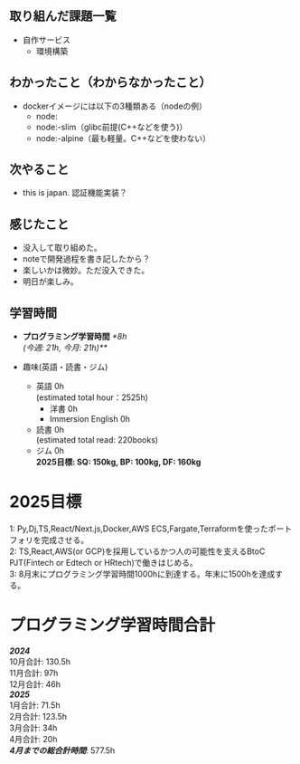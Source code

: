 ## 取り組んだ課題一覧
- 自作サービス
  - 環境構築

## わかったこと（わからなかったこと）
- dockerイメージには以下の3種類ある（nodeの例）
  - node:<version>
  - node:<version>-slim（glibc前提(C++などを使う)）
  - node:<version>-alpine（最も軽量。C++などを使わない）

## 次やること
- this is japan. 認証機能実装？

## 感じたこと
- 没入して取り組めた。
- noteで開発過程を書き記したから？
- 楽しいかは微妙。ただ没入できた。
- 明日が楽しみ。

## 学習時間
- **プログラミング学習時間**
_*8h<br>
(今週: 21h, 今月: 21h)**_

- 趣味(英語・読書・ジム)
  - 英語 0h<br>(estimated total hour：2525h)
    - 洋書 0h
    - Immersion English 0h
  - 読書 0h<br>(estimated total read: 220books)
  - ジム 0h<br>**2025目標: SQ: 150kg, BP: 100kg, DF: 160kg**

# 2025目標
1: Py,Dj,TS,React/Next.js,Docker,AWS ECS,Fargate,Terraformを使ったポートフォリを完成させる。<br>
2: TS,React,AWS(or GCP)を採用しているかつ人の可能性を支えるBtoC PJT(Fintech or Edtech or HRtech)で働きはじめる。<br>
3: 8月末にプログラミング学習時間1000hに到達する。年末に1500hを達成する。<br>

# プログラミング学習時間合計
_**2024**_<br>
10月合計: 130.5h<br>
11月合計: 97h<br>
12月合計: 46h<br>
_**2025**_<br>
1月合計: 71.5h<br>
2月合計: 123.5h <br>
3月合計: 34h <br>
4月合計: 20h <br>
_**4月までの総合計時間**_: 577.5h
